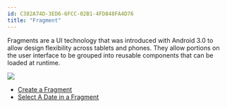 ```yaml
---
id: C382A74D-3ED6-6FCC-02B1-4FD848FA4D76
title: "Fragment"
---
```


Fragments are a UI technology that was introduced with Android 3.0 to allow
design flexibility across tablets and phones. They allow portions on the user
interface to be grouped into reusable components that can be loaded at
runtime.

 [ ![](Images/CreateAFragment.png)](Images/CreateAFragment.png)

-   <span class="noChildren"><a href="/Recipes/android/other_ux/fragment/create_a_fragment">Create a
    Fragment</a></span> 
-   <span class="noChildren"><a href="/Recipes/android/other_ux/fragment/select_a_date_in_a_fragment">Select A
    Date in a Fragment</a></span>

